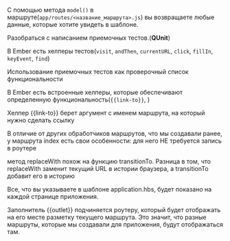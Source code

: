 
С помощью метода `model()` в маршруте(`app/routes/<название_маршрута>.js`) вы возвращаете любые данные, которые хотите увидеть в шаблоне.  

Разобраться с написанием приемочных тестов.(**QUnit**)  

В Ember есть хелперы тестов(`visit`, `andThen`, `currentURL`, `click`, `fillIn`, `keyEvent`, `find`)  

Использование приемочных тестов как проверочный список функциональности  

В Ember есть встроенные хелперы, которые обеспечивают определенную функциональность(`{{link-to}}`, )  

Хелпер {{link-to}} берет аргумент с именем маршрута, на который нужно сделать ссылку  

В отличие от других обработчиков маршрутов, что мы создавали ранее, у маршрута index есть свои особенности: для него НЕ требуется запись в роутере  

метод replaceWith похож на функцию transitionTo. Разница в том, что replaceWith заменит текущий URL в истории браузера, а transitionTo добавит его в историю  

Все, что вы указываете в шаблоне application.hbs, будет показано на каждой странице приложения.  

Заполнитель {{outlet}} подчиняется роутеру, который будет отображать на его месте разметку текущего маршрута. Это значит, что разные маршруты, которые мы создавали для приложения, будут отображаться там.  


